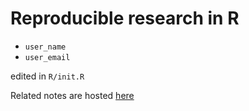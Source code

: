 # Reproducible research in R

- `user_name`
- `user_email`

edited in `R/init.R`

Related notes are hosted [here](https://monashdatafluency.github.io/r-rep-res/)